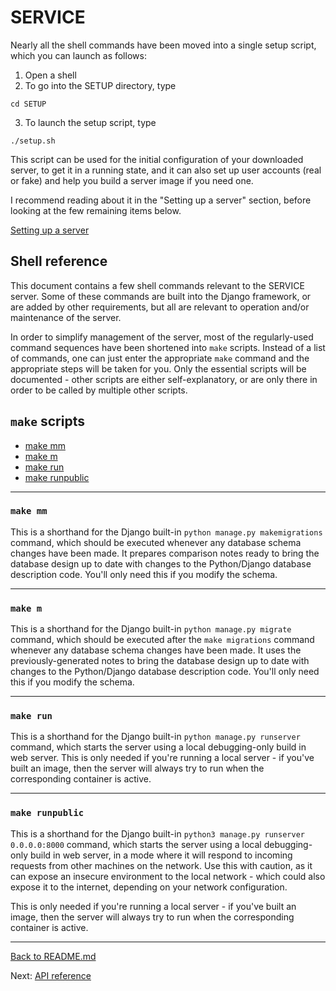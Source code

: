 # SERVICE

Nearly all the shell commands have been moved into a single setup script, which you can launch as follows:

1. Open a shell
2. To go into the SETUP directory, type

`cd SETUP`

3. To launch the setup script, type

`./setup.sh`

This script can be used for the initial configuration of your downloaded server, to get it in a running state, and it can also set up user accounts (real or fake) and help you build a server image if you need one.

I recommend reading about it in the "Setting up a server" section, before looking at the few remaining items below.

[Setting up a server](ServerSetup.md)

## Shell reference

This document contains a few shell commands relevant to the SERVICE server. Some of these commands are built into the Django framework, or are added by other requirements, but all are relevant to operation and/or maintenance of the server. 

In order to simplify management of the server, most of the regularly-used command sequences have been shortened into `make` scripts. Instead of a list of commands, one can just enter the appropriate `make` command and the appropriate steps will be taken for you. Only the essential scripts will be documented - other scripts are either self-explanatory, or are only there in order to be called by multiple other scripts.

<!--

---
### ```Name```
Description and function

###### Parameters
`Parameters`: Explanation

###### Requirements
Requirements explanation

###### Typical response
```bash
[Example response]
```

-->


## `make` scripts
- <a href="#MakeMM">make mm</a>
- <a href="#MakeM">make m</a>
- <a href="#MakeRun">make run</a>
- <a href="#MakeRunPublic">make runpublic</a>
---
<a name="MakeMM"></a>
### ```make mm```
This is a shorthand for the Django built-in `python manage.py makemigrations` command, which should be executed whenever any database schema changes have been made. It prepares comparison notes ready to bring the database design up to date with changes to the Python/Django database description code. You'll only need this if you modify the schema.

---
<a name="MakeM"></a>
### ```make m```
This is a shorthand for the Django built-in `python manage.py migrate` command, which should be executed after the `make migrations` command whenever any database schema changes have been made. It uses the previously-generated notes to bring the database design up to date with changes to the Python/Django database description code. You'll only need this if you modify the schema.

---
<a name="MakeRun"></a>
### ```make run```
This is a shorthand for the Django built-in `python manage.py runserver` command, which starts the server using a local debugging-only build in web server. This is only needed if you're running a local server - if you've built an image, then the server will always try to run when the corresponding container is active.

---
<a name="MakeRunPublic"></a>
### ```make runpublic```
This is a shorthand for the Django built-in `python3 manage.py runserver 0.0.0.0:8000` command, which starts the server using a local debugging-only build in web server, in a mode where it will respond to incoming requests from other machines on the network. Use this with caution, as it can expose an insecure environment to the local network - which could also expose it to the internet, depending on your network configuration.

This is only needed if you're running a local server - if you've built an image, then the server will always try to run when the corresponding container is active.

---

[Back to README.md](README.md)

Next: [API reference](ApiReference.md)
